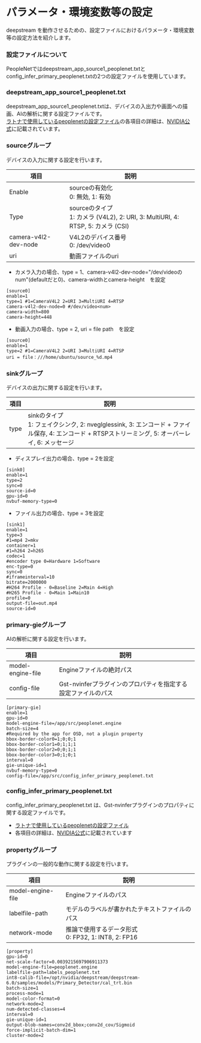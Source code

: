 # パラメータ・環境変数等の設定
deepstream を動作させるための、設定ファイルにおけるパラメータ・環境変数等の設定方法を紹介します。  

### 設定ファイルについて
PeopleNetではdeepstream_app_source1_peoplenet.txtとconfig_infer_primary_peoplenet.txtの2つの設定ファイルを使用しています。  

### deepstream_app_source1_peoplenet.txt
deepstream_app_source1_peoplenet.txtは、デバイスの入出力や画面への描画、AIの解析に関する設定ファイルです。  
[ラトナで使用しているpeoplenetの設定ファイル](https://github.com/latonaio/peoplenet-on-deepstream/blob/main/deepstream_app_source1_peoplenet.txt)の各項目の詳細は、[NVIDIA公式](https://docs.nvidia.com/metropolis/deepstream/5.0DP/dev-guide/index.html#page/DeepStream_Development_Guide/deepstream_app_config.3.2.html#wwpID0E0XB0HA)に記載されています。

### sourceグループ  
デバイスの入力に関する設定を行います。

| 項目 | 説明 |
| --- | --- |
| Enable | sourceの有効化<br>0: 無効, 1: 有効 |
| Type | sourceのタイプ<br>1: カメラ (V4L2), 2: URI, 3: MultiURI, 4: RTSP, 5: カメラ (CSI) |
| camera-v4l2-dev-node | V4L2のデバイス番号<br>0: /dev/video0 |
| uri | 動画ファイルのuri |

- カメラ入力の場合、type = 1、camera-v4l2-dev-node="/dev/video<num>のnum"(defaultだと0)、camera-widthとcamera-height　を設定
```
[source0]
enable=1
type=1 #1=CameraV4L2 2=URI 3=MultiURI 4=RTSP
camera-v4l2-dev-node=0 #/dev/video<num>
camera-width=800
camera-height=448
```

- 動画入力の場合、type = 2, uri = file path　を設定
```
[source0]
enable=1
type=2 #1=CameraV4L2 2=URI 3=MultiURI 4=RTSP
uri = file：///home/ubuntu/source_%d.mp4
```
### sinkグループ
デバイスの出力に関する設定を行います。

| 項目 | 説明 |
| --- | --- |
| type | sinkのタイプ<br>1: フェイクシンク, 2: nveglglessink, 3: エンコード + ファイル保存, 4: エンコード + RTSPストリーミング, 5: オーバーレイ, 6: メッセージ |

- ディスプレイ出力の場合、type = 2を設定
```
[sink0]
enable=1
type=2
sync=0
source-id=0
gpu-id=0
nvbuf-memory-type=0
```

- ファイル出力の場合、type = 3を設定
```
[sink1]
enable=1
type=3
#1=mp4 2=mkv
container=1
#1=h264 2=h265
codec=1
#encoder type 0=Hardware 1=Software
enc-type=0
sync=0
#iframeinterval=10
bitrate=2000000
#H264 Profile - 0=Baseline 2=Main 4=High
#H265 Profile - 0=Main 1=Main10
profile=0
output-file=out.mp4
source-id=0
```

### primary-gieグループ
AIの解析に関する設定を行います。

| 項目 | 説明 |
| --- | --- |
| model-engine-file | Engineファイルの絶対パス |
| config-file | Gst-nvinferプラグインのプロパティを指定する設定ファイルのパス |

```
[primary-gie]
enable=1
gpu-id=0
model-engine-file=/app/src/peoplenet.engine
batch-size=4
#Required by the app for OSD, not a plugin property
bbox-border-color0=1;0;0;1
bbox-border-color1=0;1;1;1
bbox-border-color2=0;0;1;1
bbox-border-color3=0;1;0;1
interval=0
gie-unique-id=1
nvbuf-memory-type=0
config-file=/app/src/config_infer_primary_peoplenet.txt
```

### config_infer_primary_peoplenet.txt
config_infer_primary_peoplenet.txt は、Gst-nvinferプラグインのプロパティに関する設定ファイルです。  
- [ラトナで使用しているpeoplenetの設定ファイル](https://github.com/latonaio/peoplenet-on-deepstream/blob/main/config_infer_primary_peoplenet.txt) 
- 各項目の詳細は、[NVIDIA公式](https://docs.nvidia.com/metropolis/deepstream/dev-guide/text/DS_plugin_gst-nvinfer.html)に記載されています

### propertyグループ
プラグインの一般的な動作に関する設定を行います。

| 項目 | 説明 |
| --- | --- |
| model-engine-file | Engineファイルのパス |
| labelfile-path | モデルのラベルが書かれたテキストファイルのパス |
| network-mode | 推論で使用するデータ形式<br>0: FP32, 1: INT8, 2: FP16 |

```
[property]
gpu-id=0
net-scale-factor=0.0039215697906911373
model-engine-file=peoplenet.engine
labelfile-path=labels_peoplenet.txt
int8-calib-file=/opt/nvidia/deepstream/deepstream-6.0/samples/models/Primary_Detector/cal_trt.bin
batch-size=1
process-mode=1
model-color-format=0
network-mode=2
num-detected-classes=4
interval=0
gie-unique-id=1
output-blob-names=conv2d_bbox;conv2d_cov/Sigmoid
force-implicit-batch-dim=1
cluster-mode=2
```


